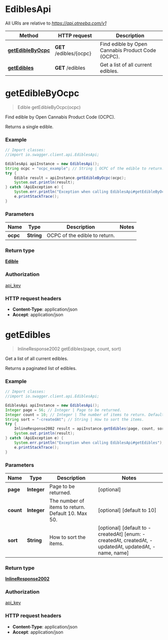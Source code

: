 # EdiblesApi

All URIs are relative to *https://api.otreeba.com/v1*

Method | HTTP request | Description
------------- | ------------- | -------------
[**getEdibleByOcpc**](EdiblesApi.md#getEdibleByOcpc) | **GET** /edibles/{ocpc} | Find edible by Open Cannabis Product Code (OCPC).
[**getEdibles**](EdiblesApi.md#getEdibles) | **GET** /edibles | Get a list of all current edibles.


<a name="getEdibleByOcpc"></a>
# **getEdibleByOcpc**
> Edible getEdibleByOcpc(ocpc)

Find edible by Open Cannabis Product Code (OCPC).

Returns a single edible.

### Example
```java
// Import classes:
//import io.swagger.client.api.EdiblesApi;

EdiblesApi apiInstance = new EdiblesApi();
String ocpc = "ocpc_example"; // String | OCPC of the edible to return.
try {
    Edible result = apiInstance.getEdibleByOcpc(ocpc);
    System.out.println(result);
} catch (ApiException e) {
    System.err.println("Exception when calling EdiblesApi#getEdibleByOcpc");
    e.printStackTrace();
}
```

### Parameters

Name | Type | Description  | Notes
------------- | ------------- | ------------- | -------------
 **ocpc** | **String**| OCPC of the edible to return. |

### Return type

[**Edible**](Edible.md)

### Authorization

[api_key](../README.md#api_key)

### HTTP request headers

 - **Content-Type**: application/json
 - **Accept**: application/json

<a name="getEdibles"></a>
# **getEdibles**
> InlineResponse2002 getEdibles(page, count, sort)

Get a list of all current edibles.

Returns a paginated list of edibles.

### Example
```java
// Import classes:
//import io.swagger.client.api.EdiblesApi;

EdiblesApi apiInstance = new EdiblesApi();
Integer page = 56; // Integer | Page to be returned.
Integer count = 10; // Integer | The number of items to return. Default 10. Max 50.
String sort = "-createdAt"; // String | How to sort the items.
try {
    InlineResponse2002 result = apiInstance.getEdibles(page, count, sort);
    System.out.println(result);
} catch (ApiException e) {
    System.err.println("Exception when calling EdiblesApi#getEdibles");
    e.printStackTrace();
}
```

### Parameters

Name | Type | Description  | Notes
------------- | ------------- | ------------- | -------------
 **page** | **Integer**| Page to be returned. | [optional]
 **count** | **Integer**| The number of items to return. Default 10. Max 50. | [optional] [default to 10]
 **sort** | **String**| How to sort the items. | [optional] [default to -createdAt] [enum: -createdAt, createdAt, -updatedAt, updatedAt, -name, name]

### Return type

[**InlineResponse2002**](InlineResponse2002.md)

### Authorization

[api_key](../README.md#api_key)

### HTTP request headers

 - **Content-Type**: application/json
 - **Accept**: application/json

